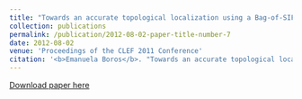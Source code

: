 ```yaml
---
title: "Towards an accurate topological localization using a Bag-of-SIFT-visual-Words model"
collection: publications
permalink: /publication/2012-08-02-paper-title-number-7
date: 2012-08-02
venue: 'Proceedings of the CLEF 2011 Conference'
citation: '<b>Emanuela Boros</b>. "Towards an accurate topological localization using a Bag-of-SIFT-visual-Words model." IEEE 8th International Conference on Intelligent Computer Communication and Processing, 30 Aug.-1 Sept. 2012, Cluj-Napoca, Romania'
---
```


[Download paper here](https://profs.info.uaic.ro/~adria/publications/Alexandru-Lucian%20G%EEnsca,%20Emanuela%20Boro%3F,%20Sabin-Corneliu%20Buraga,%20Lenu%3Fa%20Alboaie_Semantic_user_profile_2012.pdf)



